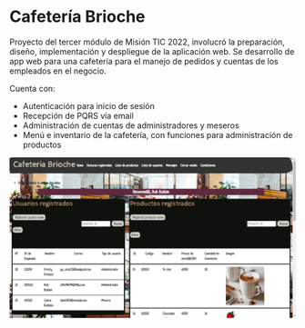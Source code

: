 # Cafetería Brioche
Proyecto del tercer módulo de Misión TIC 2022, involucró la preparación, diseño, implementación y despliegue de la aplicación web. Se desarrollo de app web para una cafetería para el manejo de pedidos y cuentas de los empleados en el negocio. 

Cuenta con:
- Autenticación para inicio de sesión
- Recepción de PQRS vía email
- Administración de cuentas de administradores y meseros
- Menú e inventario de la cafetería, con funciones para administración de productos


![Admin view](CafBrioche/results/CafeteriaBrioche1.PNG)




